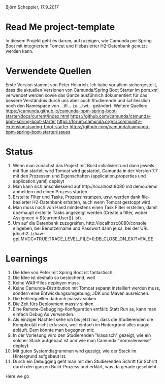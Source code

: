 Björn Scheppler, 17.9.2017

# Read Me project-template
In diesem Projekt geht es darum, aufzuzeigen, wie Camunda per Spring Boot mit integriertem Tomcat und filebasierter H2-Datenbank genutzt werden kann.

# Verwendete Quellen
Erste Version stammt von Peter Heinrich. Ich habe vor allem sichergestellt, dass die aktuellen Versionen von Camunda/Spring Boot Starter im pom.xml verwendet werden sowie das Ganze ausführlich dokumentiert für das bessere Verständnis durch uns aber auch Studierende und schliesslich noch den Namespace von ...ifi... zu ...iwi... geändert.
Weitere Quellen:
https://camunda.github.io/camunda-bpm-spring-boot-starter/docs/current/index.html
https://github.com/camunda/camunda-bpm-spring-boot-starter
https://forum.camunda.org/c/community-extensions/spring-boot-starter
https://github.com/camunda/camunda-bpm-spring-boot-starter/issues

# Status
1. Wenn man zunächst das Projekt mit Build initialisiert und dann jeweils mit Run startet, wird Tomcat wird gestartet, Camunda in der Version 7.7 mit den Prozessen und Eigenschaften (application.properties und application.yaml) deployt
2. Man kann sich anschliessend auf http://localhost:8080 mit demo:demo anmelden und einen Prozess starten.
3. Erstellte Filter und Tasks, Prozessinstanzen, usw. werden dank file-basierter H2-Datenbank erhalten, auch wenn Tomcat gestoppt wird.
4. Man muss noch von Hand mindestens einen Task Filter erstellen, damit überhaupt erstellte Tasks angezeigt werden (Create a filter, wobei Assigneee = ${currentUser()} ist).
5. Um auf die Datenbank zuzugreifen, http://localhost:8080/console eingeben, bei Benutzername und Passwort dann je sa, bei der URL jdbc:h2:./zhaw-gpi;MVCC=TRUE;TRACE_LEVEL_FILE=0;DB_CLOSE_ON_EXIT=FALSE

# Learnings
1. Die Idee von Peter mit Spring Boot ist fantastisch. 
2. Die Idee ist deshalb so bestechend, weil
 1. Keine WAR-Files deployen muss.
 2. Keine Camunda-Distribution mit Tomcat separat installiert werden muss, sondern eine Entwicklungsumgebung, JDK und Maven ausreichen.
 3. Die Fehlerquellen dadurch massiv sinken.
 4. Die Zeit fürs Deployment massiv sinken.
 5. Eine Remote-Debugging-Konfiguration entfällt: Statt Run as, kann man einfach Debug As verwenden.
3. Als einziger Nachteil sehe ich bis jetzt nur, dass die Studierenden die Komplexität nicht erfassen, weil einfach im Hintergrund alles magic abläuft. Dem könnte man begegnen mit:
 1. In der Vorlesung wird den Studierenden "klassisch" gezeigt, wie ein solcher Stack aufgebaut ist und wie man Camunda "normalerweise" deployt.
 2. Mit guten Systemdiagrammen wird gezeigt, wie der Stack im Hintergrund aufgebaut ist.
 3. Durch ein Debugging geht man mit den Studierenden Schritt für Schritt durch den ganzen Build-Prozess und erklärt, was da gerade geschieht.

Here we go